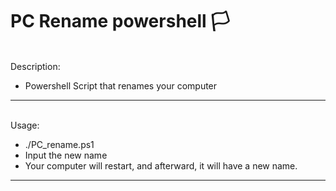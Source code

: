 # PC Rename powershell :white_flag:

<br>
Description:

- Powershell Script that renames your computer

---

<br>
Usage:

- ./PC_rename.ps1
- Input the new name
- Your computer will restart, and afterward, it will have a new name.

---
